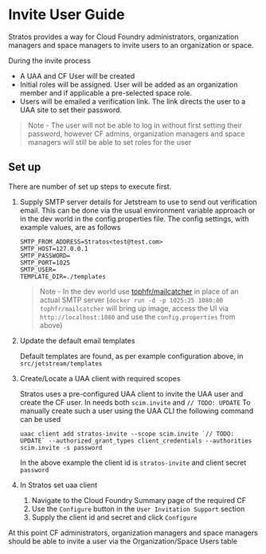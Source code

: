 # Invite User Guide

Stratos provides a way for Cloud Foundry administrators, organization managers and space managers to invite users to an organization or space.

During the invite process

- A UAA and CF User will be created
- Initial roles will be assigned. User will be added as an organization member and if applicable a pre-selected space role.
- Users will be emailed a verification link. The link directs the user to a UAA site to set their password.

> Note - The user will not be able to log in without first setting their password, however CF admins, organization managers and space managers will still be able to set roles for the user

## Set up

There are number of set up steps to execute first.

1) Supply SMTP server details for Jetstream to use to send out verification email. This can be done via the usual environment variable
   approach or in the dev world in the config.properties file. The config settings, with example values, are as follows

   ```
   SMTP_FROM_ADDRESS=Stratos<test@test.com>
   SMTP_HOST=127.0.0.1
   SMTP_PASSWORD=
   SMTP_PORT=1025
   SMTP_USER=
   TEMPLATE_DIR=./templates
   ```

   > Note - In the dev world use [tophfr/mailcatcher](https://hub.docker.com/r/tophfr/mailcatcher/) in place of an actual SMTP server
   > (`docker run -d -p 1025:25 1080:80 tophfr/mailcatcher` will bring up image, access the UI via `http://localhost:1080` and use the `config.properties` from above)

2) Update the default email templates

   Default templates are found, as per example configuration above, in `src/jetstream/templates`

3) Create/Locate a UAA client with required scopes

   Stratos uses a pre-configured UAA client to invite the UAA user and create the CF user. In needs both `scim.invite` and `// TODO: UPDATE`
   To manually create such a user using the UAA CLI the following command can be used

   ```
   uaac client add stratos-invite --scope scim.invite `// TODO: UPDATE` --authorized_grant_types client_credentials --authorities scim.invite -s password
   ```

   In the above example the client id is `stratos-invite` and client secret `password`

4) In Stratos set uaa client
   1) Navigate to the Cloud Foundry Summary page of the required CF
   2) Use the `Configure` button in the `User Invitation Support` section
   3) Supply the client id and secret and click `Configure`

At this point CF administrators, organization managers and space managers should be able to invite a user via the Organization/Space Users table
